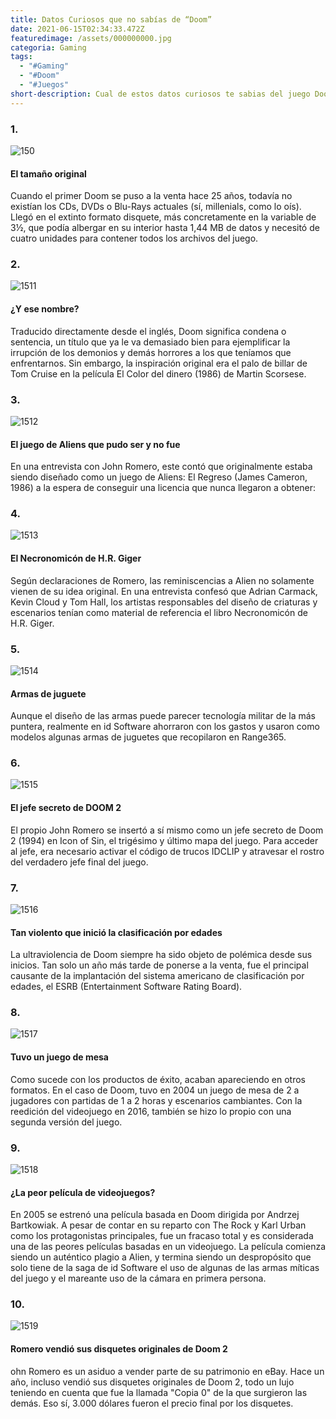 ```yaml
---
title: Datos Curiosos que no sabías de “Doom”
date: 2021-06-15T02:34:33.472Z
featuredimage: /assets/000000000.jpg
categoria: Gaming
tags:
  - "#Gaming"
  - "#Doom"
  - "#Juegos"
short-description: Cual de estos datos curiosos te sabias del juego Doom?
---
```

### 1.

![150](/assets/1510.png "1510")

#### El tamaño original


Cuando el primer Doom se puso a la venta hace 25 años, todavía no existían los CDs, DVDs o Blu-Rays actuales (sí, millenials, como lo oís). Llegó en el extinto formato disquete, más concretamente en la variable de 3½, que podía albergar en su interior hasta 1,44 MB de datos y necesitó de cuatro unidades para contener todos los archivos del juego.

### 2.

![1511](/assets/1511.jpg "1511")

#### ¿Y ese nombre?


Traducido directamente desde el inglés, Doom significa condena o sentencia, un título que ya le va demasiado bien para ejemplificar la irrupción de los demonios y demás horrores a los que teníamos que enfrentarnos. Sin embargo, la inspiración original era el palo de billar de Tom Cruise en la película El Color del dinero (1986) de Martin Scorsese.

### 3.

![1512](/assets/1512.jpg "1512")

#### El juego de Aliens que pudo ser y no fue


En una entrevista con John Romero, este contó que originalmente estaba siendo diseñado como un juego de Aliens: El Regreso (James Cameron, 1986) a la espera de conseguir una licencia que nunca llegaron a obtener:

### 4.

![1513](/assets/1513.jpg "1513")

#### El Necronomicón de H.R. Giger


Según declaraciones de Romero, las reminiscencias a Alien no solamente vienen de su idea original. En una entrevista confesó que Adrian Carmack, Kevin Cloud y Tom Hall, los artistas responsables del diseño de criaturas y escenarios tenían como material de referencia el libro Necronomicón de H.R. Giger.

### 5.

![1514](/assets/1514.jpg "1514")

#### Armas de juguete


Aunque el diseño de las armas puede parecer tecnología militar de la más puntera, realmente en id Software ahorraron con los gastos y usaron como modelos algunas armas de juguetes que recopilaron en Range365.

### 6.

![1515](/assets/1515.png "1515")

#### El jefe secreto de DOOM 2


El propio John Romero se insertó a sí mismo como un jefe secreto de Doom 2 (1994) en Icon of Sin, el trigésimo y último mapa del juego. Para acceder al jefe, era necesario activar el código de trucos IDCLIP y atravesar el rostro del verdadero jefe final del juego.

### 7.

![1516](/assets/1516.jpg "1516")

#### Tan violento que inició la clasificación por edades


La ultraviolencia de Doom siempre ha sido objeto de polémica desde sus inicios. Tan solo un año más tarde de ponerse a la venta, fue el principal causante de la implantación del sistema americano de clasificación por edades, el ESRB (Entertainment Software Rating Board).

### 8.

![1517](/assets/1517.jpg "1517")

#### Tuvo un juego de mesa


Como sucede con los productos de éxito, acaban apareciendo en otros formatos. En el caso de Doom, tuvo en 2004 un juego de mesa de 2 a jugadores con partidas de 1 a 2 horas y escenarios cambiantes. Con la reedición del videojuego en 2016, también se hizo lo propio con una segunda versión del juego.

### 9.

![1518](/assets/1518.jpeg "1518")

#### ¿La peor película de videojuegos?


En 2005 se estrenó una película basada en Doom dirigida por Andrzej Bartkowiak. A pesar de contar en su reparto con The Rock y Karl Urban como los protagonistas principales, fue un fracaso total y es considerada una de las peores películas basadas en un videojuego. La película comienza siendo un auténtico plagio a Alien, y termina siendo un despropósito que solo tiene de la saga de id Software el uso de algunas de las armas míticas del juego y el mareante uso de la cámara en primera persona.

### 10.

![1519](/assets/1519.jpg "1519")

#### Romero vendió sus disquetes originales de Doom 2


ohn Romero es un asiduo a vender parte de su patrimonio en eBay. Hace un año, incluso vendió sus disquetes originales de Doom 2, todo un lujo teniendo en cuenta que fue la llamada "Copia 0" de la que surgieron las demás. Eso sí, 3.000 dólares fueron el precio final por los disquetes.